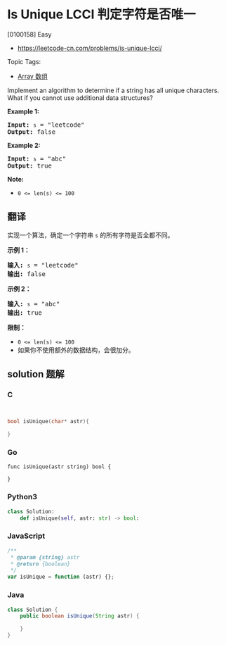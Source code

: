 # Is Unique LCCI 判定字符是否唯一

[0100158] Easy

- https://leetcode-cn.com/problems/is-unique-lcci/

Topic Tags:

- [Array 数组](https://leetcode-cn.com/tag/array/)

Implement an algorithm to determine if a string has all unique characters. What if you cannot use additional data structures?

**Example 1:**

<pre><strong>Input: </strong><code>s</code> = "leetcode"
<strong>Output: </strong>false
</pre>

**Example 2:**

<pre><strong>Input: </strong><code>s</code> = "abc"
<strong>Output: </strong>true
</pre>

**Note:**

- `0 <= len(s) <= 100`

## 翻译

实现一个算法，确定一个字符串 `s` 的所有字符是否全都不同。

**示例 1：**

<pre><strong>输入:</strong> <code>s</code> = "leetcode"
<strong>输出:</strong> false 
</pre>

**示例 2：**

<pre><strong>输入:</strong> <code>s</code> = "abc"
<strong>输出:</strong> true
</pre>

**限制：**

- `0 <= len(s) <= 100`
- 如果你不使用额外的数据结构，会很加分。

## solution 题解

### C

```c


bool isUnique(char* astr){

}


```

### Go

```golang
func isUnique(astr string) bool {

}
```

### Python3

```python
class Solution:
    def isUnique(self, astr: str) -> bool:
```

### JavaScript

```javascript
/**
 * @param {string} astr
 * @return {boolean}
 */
var isUnique = function (astr) {};
```

### Java

```java
class Solution {
    public boolean isUnique(String astr) {

    }
}
```
